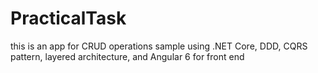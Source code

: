 # PracticalTask
this is an app for CRUD operations sample using .NET Core, DDD, CQRS pattern, layered architecture, and Angular 6 for front end
